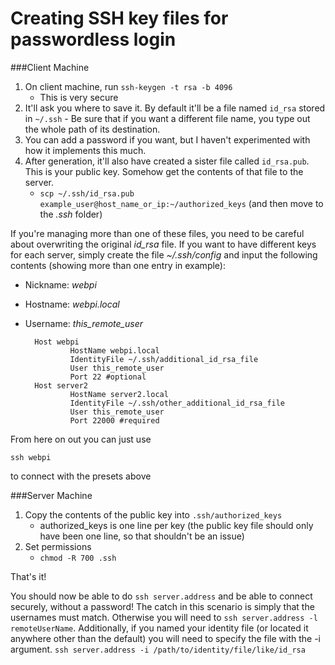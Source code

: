 <!-- permalink: 16d5905a76daf3851e4d3eed5bdb1fe4 DO NOT DELETE OR EDIT THIS LINE -->
# Creating SSH key files for passwordless login

###Client Machine
1. On client machine, run `ssh-keygen -t rsa -b 4096`
	* This is very secure
2. It'll ask you where to save it. By default it'll be a file named `id_rsa` stored in `~/.ssh` - Be sure that if you want a different file name, you type out the whole path of its destination.
3. You can add a password if you want, but I haven't experimented with how it implements this much.
4. After generation, it'll also have created a sister file called `id_rsa.pub`. This is your public key. Somehow get the contents of that file to the server.
	* `scp ~/.ssh/id_rsa.pub example_user@host_name_or_ip:~/authorized_keys` (and then move to the *.ssh* folder)

If you're managing more than one of these files, you need to be careful about overwriting the original *id_rsa* file. If you want to have different keys for each server, simply create the file *~/.ssh/config* and input the following contents (showing more than one entry in example):

* Nickname: *webpi*
* Hostname: *webpi.local*
* Username: *this_remote_user*

		Host webpi
		        HostName webpi.local
		        IdentityFile ~/.ssh/additional_id_rsa_file
		        User this_remote_user
				Port 22 #optional
		Host server2
				HostName server2.local
				IdentityFile ~/.ssh/other_additional_id_rsa_file
				User this_remote_user
				Port 22000 #required

From here on out you can just use

	ssh webpi

to connect with the presets above


###Server Machine
1. Copy the contents of the public key into `.ssh/authorized_keys`
	* authorized_keys is one line per key (the public key file should only have been one line, so that shouldn't be an issue)
1. Set permissions
	* `chmod -R 700 .ssh`

That's it!

You should now be able to do `ssh server.address` and be able to connect securely, without a password! The catch in this scenario is simply that the usernames must match. Otherwise you will need to `ssh server.address -l remoteUserName`. Additionally, if you named your identity file (or located it anywhere other than the default) you will need to specify the file with the -i argument. `ssh server.address -i /path/to/identity/file/like/id_rsa`
